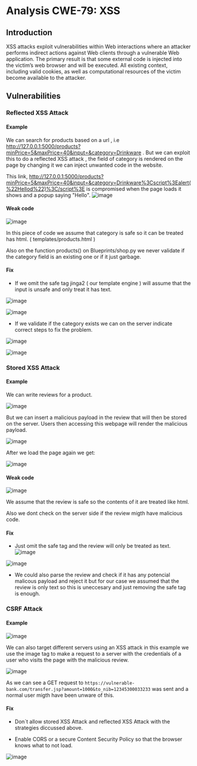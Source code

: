 # Analysis CWE-79: XSS

## Introduction
XSS attacks exploit vulnerabilities within Web interactions where an attacker performs indirect actions
against Web clients through a vulnerable Web application. The primary result is that some external code is
injected into the victim’s web browser and will be executed. All existing context, including valid cookies, as
well as computational resources of the victim become available to the attacker.

## Vulnerabilities 

### Reflected XSS Attack

#### Example
We can search for products based on a url , i.e http://127.0.0.1:5000/products?minPrice=5&maxPrice=40&input=&category=Drinkware . 
But we can exploit this to do a reflected XSS attack , the field of category is rendered on the page by changing it we can inject unwanted code in the website.

This link, http://127.0.0.1:5000/products?minPrice=5&maxPrice=40&input=&category=Drinkware%3Cscript%3Ealert(%22Hellod%22)%3C/script%3E is compromised
when the page loads it shows and a popup saying "Hello". 
![image](static/30e5f5fb-f7c1-4c91-8061-aece1169c217.png)

#### Weak code

![image](static/c9d5a5f8-d6bd-4819-bdf4-b9a1aafde750.png)

In this piece of code we assume that category is safe so it can be treated has html. ( templates/products.html )

Also on the function products() on Blueprints/shop.py we never validate if the category field is an existing one or if it just garbage.

#### Fix 

- If we omit the safe tag jinga2 ( our template engine ) will assume that the input is unsafe and only treat it has text.

![image](static/b1c90437-3c9e-4f99-ba53-a23c40f1a128.png)

![image](static/2d845765-6f1e-40a3-989c-1564e4fa3509.png)

- If we validate if the category exists we can on the server indicate correct steps to fix the problem.

![image](static/827a3648-83a7-41d1-aaba-62706fd6899d.png)

![image](static/55a4e7a9-9c68-4497-a5ca-62f2c1ac4696.png)


### Stored XSS Attack

#### Example

We can write reviews for a product.

![image](static/a9d6e9f7-dd3a-4c1d-9656-3f67922705ca.png)

But we can insert a malicious payload in the review that will then be stored on the server. Users then accessing this webpage will render the malicious payload.

![image](static/a66876dc-7e6e-4946-b8f1-f533da1035f9.png)

After we load the page again we get:

![image](static/3d10f1d8-cd73-4fa1-8b4a-212b4fd55beb.png)

#### Weak code

![image](static/1fc178b6-ef97-4a10-831b-145e12385e66.png)

We assume that the review is safe so the contents of it are treated like html.

Also we dont check on the server side if the review migth have malicious code.

#### Fix 

- Just omit the safe tag and the review will only be treated as text.
![image](static/c53ecf37-a7fa-4fff-b0c6-ac66378aedab.png)

![image](static/dc2f727c-95ac-4234-9367-6e4c673ef5fe.png)

- We could also parse the review and check if it has any potencial malicous payload and reject it but for our case we assumed that the review is only text so this is uneccesary and just removing the safe tag is enough.

###  CSRF Attack

#### Example

![image](static/6f58765f-a5a1-44b0-9935-1e79b1ead970.png)

We can also target different servers using an XSS attack in this example we use the image tag to make a request to a server with the credentials of a user who visits the page with the malicious review.

![image](static/1326ef61-d4ad-4535-9907-d1a46945f880.png)

As we can see a GET request to ```https://vulnerable-bank.com/transfer.jsp?amount=1000&to_nib=12345300033233``` was sent and a normal user migth have been unware of this.

#### Fix 

- Don´t allow stored XSS Attack and reflected XSS Attack with the strategies diccussed above.

- Enable CORS or a secure Content Security Policy so that the browser knows what to not load.

![image](static/a4874939-1a63-42cb-82de-2a54a16df10b.png)


















